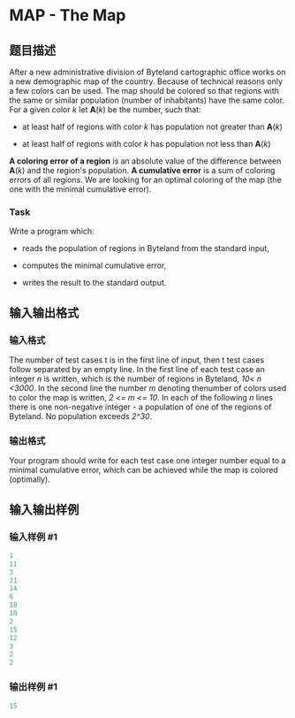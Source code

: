 # MAP - The Map

## 题目描述

 After a new administrative division of Byteland cartographic office works on a new demographic map of the country. Because of technical reasons only a few colors can be used. The map should be colored so that regions with the same or similar population (number of inhabitants) have the same color. For a given color _k_ let **A**(_k_) be the number, such that:

- at least half of regions with color _k_ has population not greater than **A**(_k_)

- at least half of regions with color _k_ has population not less than **A**(_k_)

**A coloring error of a region** is an absolute value of the difference between **A**(_k_) and the region's population. **A cumulative error** is a sum of coloring errors of all regions. We are looking for an optimal coloring of the map (the one with the minimal cumulative error).

### Task

Write a program which:

- reads the population of regions in Byteland from the standard input,

- computes the minimal cumulative error,

- writes the result to the standard output.

## 输入输出格式

### 输入格式

 The number of test cases t is in the first line of input, then t test cases follow separated by an empty line. In the first line of each test case an integer _n_ is written, which is the number of regions in Byteland, _10< n <3000_. In the second line the number _m_ denoting thenumber of colors used to color the map is written, _2 <= m <= 10_. In each of the following _n_ lines there is one non-negative integer - a population of one of the regions of Byteland. No population exceeds _2^30_.

### 输出格式

 Your program should write for each test case one integer number equal to a minimal cumulative error, which can be achieved while the map is colored (optimally).

## 输入输出样例

### 输入样例 #1

```cpp
1
11
3
21
14
6
18
10
2
15
12
3
2
2
```


### 输出样例 #1

```cpp
15
```


